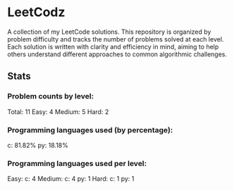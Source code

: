 # LeetCodz

A collection of my LeetCode solutions. This repository is organized by problem difficulty and tracks the number of problems solved at each level. Each solution is written with clarity and efficiency in mind, aiming to help others understand different approaches to common algorithmic challenges.

## Stats

### Problem counts by level:
  Total: 11
  Easy: 4
  Medium: 5
  Hard: 2

### Programming languages used (by percentage):
  c: 81.82%
  py: 18.18%

### Programming languages used per level:
  Easy:
    c: 4
  Medium:
    c: 4
    py: 1
  Hard:
    c: 1
    py: 1
